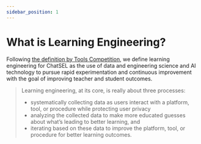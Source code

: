 ```yaml
---
sidebar_position: 1
---
```


# What is Learning Engineering?

Following [the definition by Tools Competition](https://toolscompetition.org/what-is-learning-engineering-and-why-does-it-matter/), we define learning engineering for ChatSEL as the use of data and engineering science and AI technology to pursue rapid experimentation and continuous improvement with the goal of improving teacher and student outcomes.


> Learning engineering, at its core, is really about three processes: 
>    - systematically collecting data as users interact with a platform, tool, or procedure while protecting user privacy 
>    - analyzing the collected data to make more educated guesses about what’s leading to better learning, and 
>    - iterating based on these data to improve the platform, tool, or procedure for better learning outcomes. 

